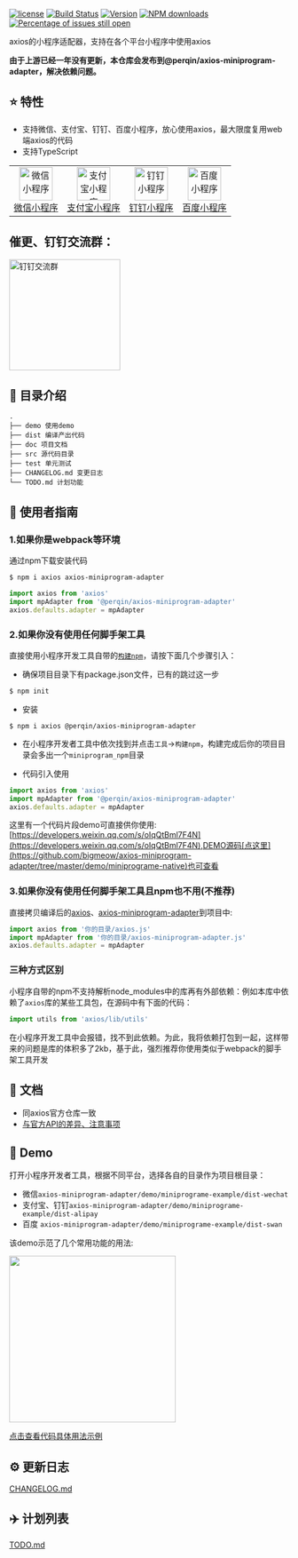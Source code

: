 [![license](https://img.shields.io/npm/l/axios-miniprogram-adapter.svg)](https://github.com/bigmeow/axios-miniprogram-adapter/blob/master/LICENSE)
[![Build Status](https://travis-ci.org/bigmeow/axios-miniprogram-adapter.svg?branch=master)](https://travis-ci.org/bigMeow/axios-miniprogram-adapter)
<a href="https://www.npmjs.com/package/@perqin/axios-miniprogram-adapter"><img src="https://img.shields.io/npm/v/@perqin/axios-miniprogram-adapter.svg" alt="Version"></a>
[![NPM downloads](http://img.shields.io/npm/dm/@perqin/axios-miniprogram-adapter.svg?style=flat-square)](http://www.npmtrends.com/@perqin/axios-miniprogram-adapter)
[![Percentage of issues still open](http://isitmaintained.com/badge/open/bigMeow/axios-miniprogram-adapter.svg)](http://isitmaintained.com/project/bigMeow/axios-miniprogram-adapter "Percentage of issues still open")

axios的小程序适配器，支持在各个平台小程序中使用axios

**由于上游已经一年没有更新，本仓库会发布到@perqin/axios-miniprogram-adapter，解决依赖问题。**

## :star: 特性

- 支持微信、支付宝、钉钉、百度小程序，放心使用axios，最大限度复用web端axios的代码
- 支持TypeScript

<table>
    <tbody>
    <tr>
        <td align="center" valign="middle">
            <a href="https://developers.weixin.qq.com/miniprogram/dev/api/wx.request.html" target="_blank">
                <img src="./doc/wechat.png" alt="微信小程序" width="60">
                <div>微信小程序</div>
            </a>
        </td>
        <td align="center" valign="middle">
            <a href="https://docs.alipay.com/mini/api/network" target="_blank">
                <img src="./doc/alipay.png" alt="支付宝小程序" width="60">
                <div>支付宝小程序</div>
            </a>
        </td>
        <td align="center" valign="middle">
            <a href="https://docs.alipay.com/mini/multi-platform/common" target="_blank">
                <img src="./doc/dingding.png" alt="钉钉小程序" width="60">
                <div>钉钉小程序</div>
            </a>
        </td>
        <td align="center" valign="middle">
            <a href="https://smartprogram.baidu.com/docs/develop/api/net_request/#request/" target="_blank">
                <img src="./doc/baidu.png" alt="百度小程序" width="60">
                <div>百度小程序</div>
            </a>
        </td>
    </tr>
    </tbody>
</table>

## 催更、钉钉交流群：

<img width="200" alt="钉钉交流群" src="https://image-static.segmentfault.com/428/097/4280971404-5e8c793fa8d8f_articlex" />

## :open_file_folder: 目录介绍

```
.
├── demo 使用demo
├── dist 编译产出代码
├── doc 项目文档
├── src 源代码目录
├── test 单元测试
├── CHANGELOG.md 变更日志
└── TODO.md 计划功能
```

## :rocket: 使用者指南
### 1.如果你是webpack等环境

通过npm下载安装代码

```bash
$ npm i axios axios-miniprogram-adapter
```

```js
import axios from 'axios'
import mpAdapter from '@perqin/axios-miniprogram-adapter'
axios.defaults.adapter = mpAdapter
```

### 2.如果你没有使用任何脚手架工具
直接使用小程序开发工具自带的[```构建npm```](https://developers.weixin.qq.com/miniprogram/dev/devtools/npm.html)，请按下面几个步骤引入：
- 确保项目目录下有package.json文件，已有的跳过这一步
``` bash
$ npm init
```
- 安装
``` base
$ npm i axios @perqin/axios-miniprogram-adapter
```
- 在小程序开发者工具中依次找到并点击`工具`->`构建npm`，构建完成后你的项目目录会多出一个`miniprogram_npm`目录

- 代码引入使用
```js
import axios from 'axios'
import mpAdapter from '@perqin/axios-miniprogram-adapter'
axios.defaults.adapter = mpAdapter
```

这里有一个代码片段demo可直接供你使用:[https://developers.weixin.qq.com/s/oIqQtBml7F4N](https://developers.weixin.qq.com/s/oIqQtBml7F4N),DEMO源码[点这里](https://github.com/bigmeow/axios-miniprogram-adapter/tree/master/demo/miniprograme-native)也可查看

### 3.如果你没有使用任何脚手架工具且npm也不用(不推荐)
直接拷贝编译后的[axios](https://github.com/axios/axios/tree/master/dist)、[axios-miniprogram-adapter](https://github.com/bigmeow/axios-miniprogram-adapter/tree/master/dist/miniprogram)到项目中:
```js
import axios from '你的目录/axios.js'
import mpAdapter from '你的目录/axios-miniprogram-adapter.js'
axios.defaults.adapter = mpAdapter
```

### 三种方式区别
小程序自带的npm不支持解析node_modules中的库再有外部依赖：例如本库中依赖了```axios```库的某些工具包，在源码中有下面的代码：
```js
import utils from 'axios/lib/utils'
```
在小程序开发工具中会报错，找不到此依赖。为此，我将依赖打包到一起，这样带来的问题是库的体积多了2kb，基于此，强烈推荐你使用类似于webpack的脚手架工具开发

## :bookmark_tabs: 文档
- 同axios官方仓库一致
- [与官方API的差异、注意事项](https://github.com/bigMeow/axios-miniprogram-adapter/blob/master/doc/api.md)

## :chestnut: Demo
打开小程序开发者工具，根据不同平台，选择各自的目录作为项目根目录：
- 微信```axios-miniprogram-adapter/demo/miniprograme-example/dist-wechat```
- 支付宝、钉钉```axios-miniprogram-adapter/demo/miniprograme-example/dist-alipay```
- 百度 ```axios-miniprogram-adapter/demo/miniprograme-example/dist-swan```

该demo示范了几个常用功能的用法:

<image srC="./doc/example.png" width="300">

[点击查看代码具体用法示例](https://github.com/bigmeow/axios-miniprogram-adapter/blob/master/demo/miniprograme-example/src/pages/index/index.vue)

## :gear: 更新日志
[CHANGELOG.md](https://github.com/bigMeow/axios-miniprogram-adapter/blob/master/CHANGELOG.md)

## :airplane: 计划列表
[TODO.md](https://github.com/bigMeow/axios-miniprogram-adapter/blob/master/TODO.md)

